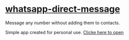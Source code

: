 # [whatsapp-direct-message](https://himaprasoonpt.github.io/whatsapp-direct-message/)

Message any number without adding them to contacts.

Simple app created for personal use. [Clicke here to open](https://himaprasoonpt.github.io/whatsapp-direct-message/)
